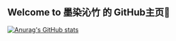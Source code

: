 ## Welcome to 墨染沁竹 的 GitHub主页👋
[![Anurag's GitHub stats](https://github-readme-stats.vercel.app/api?username=LeiChengWang&show_icons=true&theme=ambient_gradient)](https://github.com/anuraghazra/github-readme-stats)
<!--
**LeiChengWang/LeiChengWang** is a ✨ _special_ ✨ repository because its `README.md` (this file) appears on your GitHub profile.

Here are some ideas to get you started:

- 🔭 I’m currently working on ...
- 🌱 I’m currently learning ...
- 👯 I’m looking to collaborate on ...
- 🤔 I’m looking for help with ...
- 💬 Ask me about ...
- 📫 How to reach me: ...
- 😄 Pronouns: ...
- ⚡ Fun fact: ...
-->
